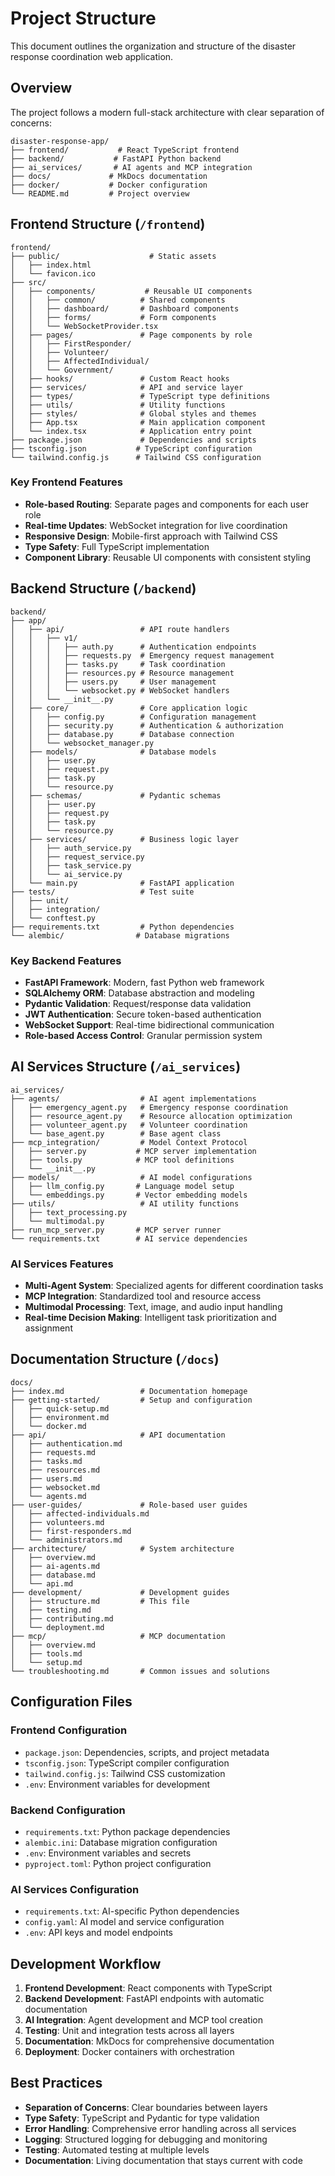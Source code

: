 # Project Structure

This document outlines the organization and structure of the disaster response coordination web application.

## Overview

The project follows a modern full-stack architecture with clear separation of concerns:

```
disaster-response-app/
├── frontend/           # React TypeScript frontend
├── backend/           # FastAPI Python backend
├── ai_services/       # AI agents and MCP integration
├── docs/             # MkDocs documentation
├── docker/           # Docker configuration
└── README.md         # Project overview
```

## Frontend Structure (`/frontend`)

```
frontend/
├── public/                    # Static assets
│   ├── index.html
│   └── favicon.ico
├── src/
│   ├── components/           # Reusable UI components
│   │   ├── common/          # Shared components
│   │   ├── dashboard/       # Dashboard components
│   │   ├── forms/           # Form components
│   │   └── WebSocketProvider.tsx
│   ├── pages/               # Page components by role
│   │   ├── FirstResponder/
│   │   ├── Volunteer/
│   │   ├── AffectedIndividual/
│   │   └── Government/
│   ├── hooks/               # Custom React hooks
│   ├── services/            # API and service layer
│   ├── types/               # TypeScript type definitions
│   ├── utils/               # Utility functions
│   ├── styles/              # Global styles and themes
│   ├── App.tsx              # Main application component
│   └── index.tsx            # Application entry point
├── package.json             # Dependencies and scripts
├── tsconfig.json           # TypeScript configuration
└── tailwind.config.js      # Tailwind CSS configuration
```

### Key Frontend Features

- **Role-based Routing**: Separate pages and components for each user role
- **Real-time Updates**: WebSocket integration for live coordination
- **Responsive Design**: Mobile-first approach with Tailwind CSS
- **Type Safety**: Full TypeScript implementation
- **Component Library**: Reusable UI components with consistent styling

## Backend Structure (`/backend`)

```
backend/
├── app/
│   ├── api/                 # API route handlers
│   │   ├── v1/
│   │   │   ├── auth.py      # Authentication endpoints
│   │   │   ├── requests.py  # Emergency request management
│   │   │   ├── tasks.py     # Task coordination
│   │   │   ├── resources.py # Resource management
│   │   │   ├── users.py     # User management
│   │   │   └── websocket.py # WebSocket handlers
│   │   └── __init__.py
│   ├── core/                # Core application logic
│   │   ├── config.py        # Configuration management
│   │   ├── security.py      # Authentication & authorization
│   │   ├── database.py      # Database connection
│   │   └── websocket_manager.py
│   ├── models/              # Database models
│   │   ├── user.py
│   │   ├── request.py
│   │   ├── task.py
│   │   └── resource.py
│   ├── schemas/             # Pydantic schemas
│   │   ├── user.py
│   │   ├── request.py
│   │   ├── task.py
│   │   └── resource.py
│   ├── services/            # Business logic layer
│   │   ├── auth_service.py
│   │   ├── request_service.py
│   │   ├── task_service.py
│   │   └── ai_service.py
│   └── main.py              # FastAPI application
├── tests/                   # Test suite
│   ├── unit/
│   ├── integration/
│   └── conftest.py
├── requirements.txt         # Python dependencies
└── alembic/                # Database migrations
```

### Key Backend Features

- **FastAPI Framework**: Modern, fast Python web framework
- **SQLAlchemy ORM**: Database abstraction and modeling
- **Pydantic Validation**: Request/response data validation
- **JWT Authentication**: Secure token-based authentication
- **WebSocket Support**: Real-time bidirectional communication
- **Role-based Access Control**: Granular permission system

## AI Services Structure (`/ai_services`)

```
ai_services/
├── agents/                  # AI agent implementations
│   ├── emergency_agent.py   # Emergency response coordination
│   ├── resource_agent.py    # Resource allocation optimization
│   ├── volunteer_agent.py   # Volunteer coordination
│   └── base_agent.py        # Base agent class
├── mcp_integration/         # Model Context Protocol
│   ├── server.py           # MCP server implementation
│   ├── tools.py            # MCP tool definitions
│   └── __init__.py
├── models/                  # AI model configurations
│   ├── llm_config.py       # Language model setup
│   └── embeddings.py       # Vector embedding models
├── utils/                   # AI utility functions
│   ├── text_processing.py
│   └── multimodal.py
├── run_mcp_server.py       # MCP server runner
└── requirements.txt        # AI service dependencies
```

### AI Services Features

- **Multi-Agent System**: Specialized agents for different coordination tasks
- **MCP Integration**: Standardized tool and resource access
- **Multimodal Processing**: Text, image, and audio input handling
- **Real-time Decision Making**: Intelligent task prioritization and assignment

## Documentation Structure (`/docs`)

```
docs/
├── index.md                 # Documentation homepage
├── getting-started/         # Setup and configuration
│   ├── quick-setup.md
│   ├── environment.md
│   └── docker.md
├── api/                     # API documentation
│   ├── authentication.md
│   ├── requests.md
│   ├── tasks.md
│   ├── resources.md
│   ├── users.md
│   ├── websocket.md
│   └── agents.md
├── user-guides/             # Role-based user guides
│   ├── affected-individuals.md
│   ├── volunteers.md
│   ├── first-responders.md
│   └── administrators.md
├── architecture/            # System architecture
│   ├── overview.md
│   ├── ai-agents.md
│   ├── database.md
│   └── api.md
├── development/             # Development guides
│   ├── structure.md         # This file
│   ├── testing.md
│   ├── contributing.md
│   └── deployment.md
├── mcp/                     # MCP documentation
│   ├── overview.md
│   ├── tools.md
│   └── setup.md
└── troubleshooting.md       # Common issues and solutions
```

## Configuration Files

### Frontend Configuration

- `package.json`: Dependencies, scripts, and project metadata
- `tsconfig.json`: TypeScript compiler configuration
- `tailwind.config.js`: Tailwind CSS customization
- `.env`: Environment variables for development

### Backend Configuration

- `requirements.txt`: Python package dependencies
- `alembic.ini`: Database migration configuration
- `.env`: Environment variables and secrets
- `pyproject.toml`: Python project configuration

### AI Services Configuration

- `requirements.txt`: AI-specific Python dependencies
- `config.yaml`: AI model and service configuration
- `.env`: API keys and model endpoints

## Development Workflow

1. **Frontend Development**: React components with TypeScript
2. **Backend Development**: FastAPI endpoints with automatic documentation
3. **AI Integration**: Agent development and MCP tool creation
4. **Testing**: Unit and integration tests across all layers
5. **Documentation**: MkDocs for comprehensive documentation
6. **Deployment**: Docker containers with orchestration

## Best Practices

- **Separation of Concerns**: Clear boundaries between layers
- **Type Safety**: TypeScript and Pydantic for type validation
- **Error Handling**: Comprehensive error handling across all services
- **Logging**: Structured logging for debugging and monitoring
- **Testing**: Automated testing at multiple levels
- **Documentation**: Living documentation that stays current with code
